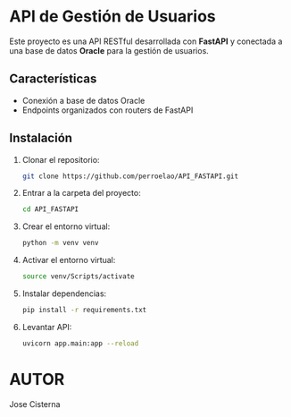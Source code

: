 # API de Gestión de Usuarios

Este proyecto es una API RESTful desarrollada con **FastAPI** y conectada a una base de datos **Oracle** para la gestión de usuarios.

## Características

- Conexión a base de datos Oracle
- Endpoints organizados con routers de FastAPI

## Instalación

1. Clonar el repositorio:
   ```bash
   git clone https://github.com/perroelao/API_FASTAPI.git
   
2. Entrar a la carpeta del proyecto:
   ```bash
   cd API_FASTAPI

3. Crear el entorno virtual:
   ```bash
   python -m venv venv

4. Activar el entorno virtual:
   ```bash
   source venv/Scripts/activate

5. Instalar dependencias:
   ```bash
   pip install -r requirements.txt

6. Levantar API:
   ```bash
   uvicorn app.main:app --reload

# AUTOR
  
  Jose Cisterna